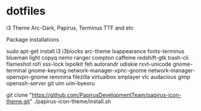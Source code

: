 # dotfiles

i3 Theme Arc-Dark, Papirus, Terminus TTF and etc

Package installations

sudo apt-get install i3 i3blocks arc-theme lxappearance fonts-terminus blueman light copyq nemo ranger compton caffeine redshift-gtk trash-cli flameshot rofi xss-lock lxpolkit feh autorandr udiskie rxvt-unicode gnome-terminal gnome-keyring network-manager-vpnc-gnome network-manager-openvpn-gnome remmina filezilla virtualbox smplayer vlc audacious gimp openssh-server git uim uim-byeoru


git clone "https://github.com/PapirusDevelopmentTeam/papirus-icon-theme.git"
./papirus-icon-theme/install.sh


